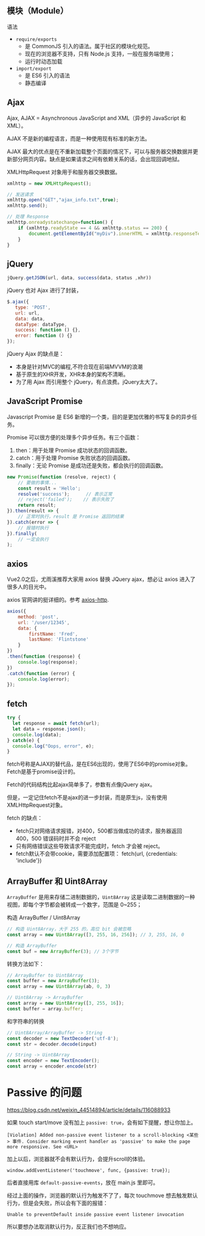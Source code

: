 
## 模块（Module）

语法
- `require/exports`
    - 是 CommonJS 引入的语法。属于社区的模块化规范。
    - 现在的浏览器不支持，只有 Node.js 支持，一般在服务端使用；
    - 运行时动态加载
- `import/export`
    - 是 ES6 引入的语法
    - 静态编译

## Ajax
Ajax, AJAX = Asynchronous JavaScript and XML（异步的 JavaScript 和 XML）。

AJAX 不是新的编程语言，而是一种使用现有标准的新方法。

AJAX 最大的优点是在不重新加载整个页面的情况下，可以与服务器交换数据并更新部分网页内容。缺点是如果请求之间有依赖关系的话，会出现回调地狱。

XMLHttpRequest 对象用于和服务器交换数据。

```js
xmlhttp = new XMLHttpRequest();

// 发送请求
xmlhttp.open("GET","ajax_info.txt",true);
xmlhttp.send();

// 处理 Response
xmlhttp.onreadystatechange=function() {
    if (xmlhttp.readyState == 4 && xmlhttp.status == 200) {
        document.getElementById("myDiv").innerHTML = xmlhttp.responseText;
    }
}
```

## jQuery
```js
jQuery.getJSON(url, data, success(data, status ,xhr))

```

jQuery 也对 Ajax 进行了封装，
```js
$.ajax({
   type: 'POST',
   url: url,
   data: data,
   dataType: dataType,
   success: function () {},
   error: function () {}
});
```

jQuery Ajax 的缺点是：
- 本身是针对MVC的编程,不符合现在前端MVVM的浪潮
- 基于原生的XHR开发，XHR本身的架构不清晰。
- 为了用 Ajax 而引用整个 jQuery，有点浪费。jQuery太大了。

## JavaScript Promise
Javascript Promise 是 ES6 新增的一个类，目的是更加优雅的书写复杂的异步任务。

Promise 可以很方便的处理多个异步任务。有三个函数：
1. then：用于处理 Promise 成功状态的回调函数。
2. catch：用于处理 Promise 失败状态的回调函数。
3. finally：无论 Promise 是成功还是失败，都会执行的回调函数。

```js
new Promise(function (resolve, reject) {
    // 要做的事情...
    const result = 'Hello';
    resolve('success');      // 表示正常
    // reject('failed');    // 表示失败了
    return result;
}).then(result => {
    // 正常时执行，result 是 Promise 返回的结果
}).catch(error => {
    // 报错时执行
}).finally(
    // 一定会执行
);
```

## axios
Vue2.0之后，尤雨溪推荐大家用 axios 替换 JQuery ajax，想必让 axios 进入了很多人的目光中。

axios 官网讲的挺详细的。参考 [axios-http](https://axios-http.com/zh/docs/intro).

```js
axios({
    method: 'post',
    url: '/user/12345',
    data: {
        firstName: 'Fred',
        lastName: 'Flintstone'
    }
})
.then(function (response) {
    console.log(response);
})
.catch(function (error) {
    console.log(error);
});
```

## fetch
```js
try {
  let response = await fetch(url);
  let data = response.json();
  console.log(data);
} catch(e) {
  console.log("Oops, error", e);
}
```
fetch号称是AJAX的替代品，是在ES6出现的，使用了ES6中的promise对象。Fetch是基于promise设计的。

Fetch的代码结构比起ajax简单多了，参数有点像jQuery ajax。

但是，一定记住fetch不是ajax的进一步封装，而是原生js，没有使用XMLHttpRequest对象。

fetch 的缺点：
- fetch只对网络请求报错，对400，500都当做成功的请求，服务器返回 400，500 错误码时并不会 reject
- 只有网络错误这些导致请求不能完成时，fetch 才会被 reject。
- fetch默认不会带cookie，需要添加配置项： fetch(url, {credentials: 'include'})

## ArrayBuffer 和 Uint8Array

`ArrayBuffer` 是用来存储二进制数据的，`Uint8Array` 这是读取二进制数据的一种视图，即每个字节都会被转成一个数字，范围是 0~255；

构造 ArrayBuffer / Uint8Array
```js
// 构造 Uint8Array，大于 255 的，高位 bit 会被忽略
const array = new Uint8Array([3, 255, 16, 256]); // 3, 255, 16, 0

// 构造 ArrayBuffer
const buf = new ArrayBuffer(3); // 3个字节
```

转换方法如下：
```js
// ArrayBuffer to Uint8Array
const buffer = new ArrayBuffer(3);
const array = new Uint8Array(ab, 0, 3)

// Uint8Array -> ArrayBuffer
const array = new Uint8Array([3, 255, 16]);
const buffer = array.buffer;
```

和字符串的转换
```js
// Uint8Array/ArrayBuffer -> String
const decoder = new TextDecoder('utf-8');
const str = decoder.decode(input)

// String -> Uint8Array
const encoder = new TextEncoder();
const array = encoder.encode(str)
```

# Passive 的问题
https://blog.csdn.net/weixin_44514894/article/details/116088933

如果 touch start/move 没有加上 `passive: true`，会有如下提醒，想让你加上。
```
[Violation] Added non-passive event listener to a scroll-blocking <某些> 事件. Consider marking event handler as 'passive' to make the page more responsive. See <URL>
```
加上以后，浏览器就不会有默认行为，会提升scroll的体验。
```
window.addEventListener('touchmove', func, {passive: true});
```
后者直接用库 `default-passive-events`，放在 main.js 里即可。


经过上面的操作，浏览器的默认行为触发不了了，每次 touchmove 想去触发默认行为，但是会失败，所以会有下面的报错：
```
Unable to preventDefault inside passive event listener invocation
```
所以要想办法取消默认行为，反正我们也不想响应。
